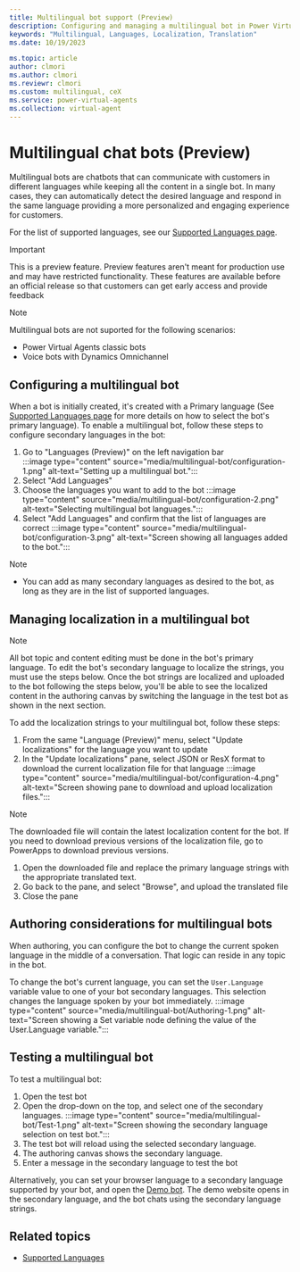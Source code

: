 ```yaml
---
title: Multilingual bot support (Preview)
description: Configuring and managing a multilingual bot in Power Virtual Agents
keywords: "Multilingual, Languages, Localization, Translation"
ms.date: 10/19/2023

ms.topic: article
author: clmori
ms.author: clmori
ms.reviewr: clmori
ms.custom: multilingual, ceX
ms.service: power-virtual-agents
ms.collection: virtual-agent
---
```


# Multilingual chat bots (Preview)

Multilingual bots are chatbots that can communicate with customers in different languages while keeping all the content in a single bot. In many cases, they can automatically detect the desired language and respond in the same language providing a more personalized and engaging experience for customers. 

For the list of supported languages, see our [Supported Languages page](authoring-language-support.md).

> [!IMPORTANT]
> This is a preview feature. Preview features aren't meant for production use and may have restricted functionality. These features are available before an official release so that customers can get early access and provide feedback

> [!NOTE]
> Multilingual bots are not suported for the following scenarios:
> * Power Virtual Agents classic bots
> * Voice bots with Dynamics Omnichannel


## Configuring a multilingual bot
When a bot is initially created, it's created with a Primary language (See [Supported Languages page](authoring-language-support.md) for more details on how to select the bot's primary language). To enable a multilingual bot, follow these steps to configure secondary languages in the bot:

1. Go to "Languages (Preview)" on the left navigation bar   
  :::image type="content" source="media/multilingual-bot/configuration-1.png" alt-text="Setting up a multilingual bot.":::
1. Select "Add Languages"
1. Choose the languages you want to add to the bot
  :::image type="content" source="media/multilingual-bot/configuration-2.png" alt-text="Selecting multilingual bot languages.":::
1. Select "Add Languages" and confirm that the list of languages are correct
  :::image type="content" source="media/multilingual-bot/configuration-3.png" alt-text="Screen showing all languages added to the bot.":::

> [!NOTE]
> - You can add as many secondary languages as desired to the bot, as long as they are in the list of supported languages.

## Managing localization in a multilingual bot

> [!NOTE]
> All bot topic and content editing must be done in the bot's primary language. To edit the bot's secondary language to localize the strings, you must use the steps below.
> Once the bot strings are localized and uploaded to the bot following the steps below, you'll be able to see the localized content in the authoring canvas by switching the language in the test bot as shown in the next section.

To add the localization strings to your multilingual bot, follow these steps:

1. From the same "Language (Preview)" menu, select "Update localizations" for the language you want to update
1. In the "Update localizations" pane, select JSON or ResX format to download the current localization file for that language
  :::image type="content" source="media/multilingual-bot/configuration-4.png" alt-text="Screen showing pane to download and upload localization files.":::
> [!NOTE]
> The downloaded file will contain the latest localization content for the bot. If you need to download previous versions of the localization file, go to PowerApps to download previous versions.
1. Open the downloaded file and replace the primary language strings with the appropriate translated text.
1. Go back to the pane, and select "Browse", and upload the translated file
1. Close the pane

## Authoring considerations for multilingual bots

When authoring, you can configure the bot to change the current spoken language in the middle of a conversation. That logic can reside in any topic in the bot.

To change the bot's current language, you can set the ```User.Language``` variable value to one of your bot secondary languages. This selection changes the language spoken by your bot immediately.
  :::image type="content" source="media/multilingual-bot/Authoring-1.png" alt-text="Screen showing a Set variable node defining the value of the User.Language variable.":::

## Testing a multilingual bot
To test a multilingual bot:

1. Open the test bot
1. Open the drop-down on the top, and select one of the secondary languages.
  :::image type="content" source="media/multilingual-bot/Test-1.png" alt-text="Screen showing the secondary language selection on test bot.":::
1. The test bot will reload using the selected secondary language. 
1. The authoring canvas shows the secondary language.
1. Enter a message in the secondary language to test the bot

Alternatively, you can set your browser language to a secondary language supported by your bot, and open the [Demo bot](publication-connect-bot-to-web-channels.md?tabs=preview#customize-the-demo-website). The demo website opens in the secondary language, and the bot chats using the secondary language strings.


## Related topics
- [Supported Languages](authoring-language-support.md)
